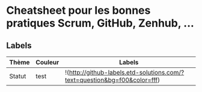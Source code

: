 # Cheatsheet pour les bonnes pratiques Scrum, GitHub, Zenhub, ...

## Labels

Thème        | Couleur       | Labels
------------ | ------------- | -------------
Statut       | test          | !(http://github-labels.etd-solutions.com/?text=question&bg=f00&color=fff)
